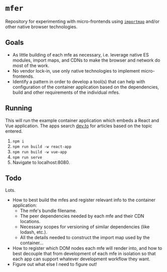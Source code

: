 # `mfer`

Repository for experimenting with micro-frontends using [`importmap`](https://developer.mozilla.org/en-US/docs/Web/HTML/Element/script/type/importmap) and/or other native browser technologies.

## Goals

- As little building of each mfe as necessary, i.e. leverage native ES modules, import maps, and CDNs to make the browser and network do most of the work.
- No vendor lock-in, use only native technologies to implement micro-frontends.
- Identify a pattern in order to develop a tool(s) that can help with configuration of the container application based on the dependencies, build and other requirements of the individual mfes.

## Running

This will run the example container application which embeds a React and Vue application. The apps search [dev.to](https://dev.to/) for articles based on the topic entered.

1. `npm i`
2. `npm run build -w react-app`
3. `npm run build -w vue-app`
4. `npm run serve`
5. Navigate to localhost:8080.

## Todo

Lots.

- How to best build the mfes and register relevant info to the container application:
  - The mfe's bundle filename.
  - The peer dependencies needed by each mfe and their CDN locations.
  - Necessary scopes for versioning of similar dependencies (like lodash, etc.).
  - All the details needed to construct the import map used by the container...
- How to register which DOM nodes each mfe will render into, and how to best decouple that from development of each mfe in isolation so that each app can support whatever development workflow they want.
- Figure out what else I need to figure out!
